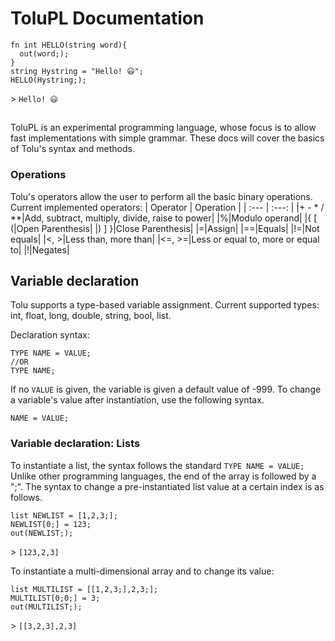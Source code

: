# ToluPL Documentation
```
fn int HELLO(string word){
  out(word;);
}
string Hystring = "Hello! 😃";
HELLO(Hystring;);
```
\> `Hello! 😃`
##
ToluPL is an experimental programming language, whose focus is to allow fast implementations with simple grammar.
These docs will cover the basics of Tolu's syntax and methods.

### Operations
Tolu's operators allow the user to perform all the basic binary operations.
Current implemented operators:
| Operator | Operation |
| :---         |     :---:      |
|+ - * / **|Add, subtract, multiply, divide, raise to power|
|%|Modulo operand|
|{ [ (|Open Parenthesis|
|) ] }|Close Parenthesis|
|=|Assign|
|==|Equals|
|!=|Not equals|
|<, >|Less than, more than|
|<=, >=|Less or equal to, more or equal to|
|!|Negates|

## Variable declaration
Tolu supports a type-based variable assignment.
Current supported types: int, float, long, double, string, bool, list.

Declaration syntax: 
```
TYPE NAME = VALUE;
//OR
TYPE NAME;
```

If no `VALUE` is given, the variable is given a default value of -999.
To change a variable's value after instantiation, use the following syntax.
```
NAME = VALUE;
```

### Variable declaration: Lists
To instantiate a list, the syntax follows the standard `TYPE NAME = VALUE;`
Unlike other programming languages, the end of the array is followed by a ";".
The syntax to change a pre-instantiated list value at a certain index is as follows.
```
list NEWLIST = [1,2,3;];
NEWLIST[0;] = 123;
out(NEWLIST;);
```
\> `[123,2,3]`

To instantiate a multi-dimensional array and to change its value:
```
list MULTILIST = [[1,2,3;],2,3;];
MULTILIST[0;0;] = 3;
out(MULTILIST;);
```
\> `[[3,2,3],2,3]`
